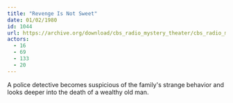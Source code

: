 ```yaml
---
title: "Revenge Is Not Sweet"
date: 01/02/1980
id: 1044
url: https://archive.org/download/cbs_radio_mystery_theater/cbs_radio_mystery_theater-1001-1050.zip/cbs_radio_mystery_theater-1001-1050%2Fcbsrmt_1044_revenge_is_not_sweet.mp3
actors:
  - 16
  - 69
  - 133
  - 20
---
```

A police detective becomes suspicious of the family's strange behavior and looks deeper into the death of a wealthy old man.